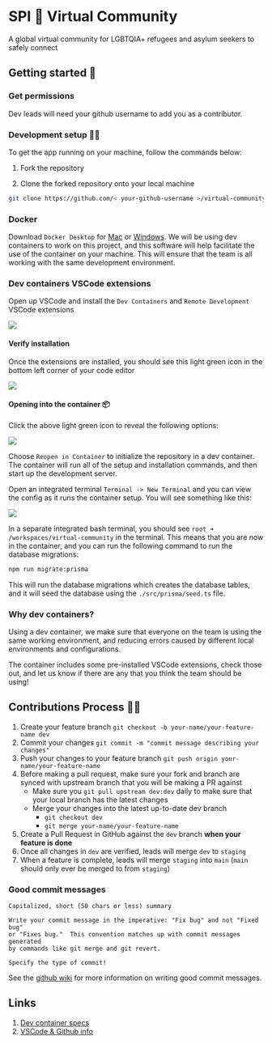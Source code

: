 # SPI 🌈 Virtual Community

A global virtual community for LGBTQIA+ refugees and asylum seekers to safely connect

## Getting started 🚀

### Get permissions

Dev leads will need your github username to add you as a contributor.

### Development setup 🧑‍💻

To get the app running on your machine, follow the commands below:

1. Fork the repository

2. Clone the forked repository onto your local machine

```bash
git clone https://github.com/< your-github-username >/virtual-community
```

### Docker

Download `Docker Desktop` for [Mac](https://docs.docker.com/desktop/install/mac-install/) or [Windows](https://docs.docker.com/desktop/install/windows-install/). We will be using dev containers to work on this project, and this software will help facilitate the use of the container on your machine. This will ensure that the team is all working with the same development environment.

### Dev containers VSCode extensions

Open up VSCode and install the `Dev Containers` and `Remote Development` VSCode extensions

<img src="https://res.cloudinary.com/eleni/image/upload/v1680124298/dev-container-2_ctewiq.png">

#### Verify installation

Once the extensions are installed, you should see this light green icon in the bottom left corner of your code editor

<img src="https://res.cloudinary.com/eleni/image/upload/v1680124126/dev-container-1_cefm7p.png">

#### Opening into the container 📦

Click the above light green icon to reveal the following options:

<img src="https://res.cloudinary.com/eleni/image/upload/v1680213092/Screenshot_2023-03-30_at_5.49.54_PM_ldtcux.png">

Choose `Reopen in Container` to initialize the repository in a dev container. The container will run all of the setup and installation commands, and then start up the development server.

Open an integrated terminal `Terminal -> New Terminal` and you can view the config as it runs the container setup. You will see something like this:

<img src="https://res.cloudinary.com/eleni/image/upload/v1680124651/dev-container-4_blhzgz.png">

In a separate integrated bash terminal, you should see `root ➜ /workspaces/virtual-community` in the terminal. This means that you are now in the container, and you can run the following command to run the database migrations:

```bash
npm run migrate:prisma
```

This will run the database migrations which creates the database tables, and it will seed the database using the `./src/prisma/seed.ts` file.

### Why dev containers?

Using a dev container, we make sure that everyone on the team is using the same working environment, and reducing errors caused by different local environments and configurations.

The container includes some pre-installed VSCode extensions, check those out, and let us know if there are any that you think the team should be using!

## Contributions Process 🤸‍♀️

1. Create your feature branch `git checkout -b your-name/your-feature-name dev`
1. Commit your changes `git commit -m "commit message describing your changes"`
1. Push your changes to your feature branch
   `git push origin your-name/your-feature-name`
1. Before making a pull request, make sure your fork and branch are synced with
   upstream branch that you will be making a PR against
   - Make sure you `git pull upstream dev:dev` daily to make sure that your
     local branch has the latest changes
   - Merge your changes into the latest up-to-date dev branch
     - `git checkout dev`
     - `git merge your-name/your-feature-name`
1. Create a Pull Request in GitHub against the `dev` branch **when your feature is done**
1. Once all changes in `dev` are verified, leads will merge `dev` to `staging`
1. When a feature is complete, leads will merge `staging` into `main` (`main` should only ever be merged to from `staging`)

### Good commit messages

```
Capitalized, short (50 chars or less) summary

Write your commit message in the imperative: "Fix bug" and not "Fixed bug"
or "Fixes bug."  This convention matches up with commit messages generated
by commands like git merge and git revert.

Specify the type of commit!
```

See the [github wiki](https://github.com/safeplace-intl/virtual-community/wiki/Writing-good-commit-messages) for more information on writing good commit messages.

## Links

1. [Dev container specs](https://containers.dev/)
2. [VSCode & Github info](https://code.visualstudio.com/docs/devcontainers/containers#_opening-a-terminal)
